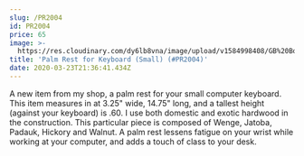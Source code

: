 ```yaml
---
slug: /PR2004
id: PR2004
price: 65
image: >-
  https://res.cloudinary.com/dy6lb8vna/image/upload/v1584998408/GB%20Bowlworks%20Gallery/PR2004.jpg
title: 'Palm Rest for Keyboard (Small) (#PR2004)'
date: 2020-03-23T21:36:41.434Z
---
```

A new item from my shop, a palm rest for your small computer keyboard.  This item measures in at 3.25" wide, 14.75" long, and a tallest height (against your keyboard) is .60.  I use both domestic and exotic hardwood in the construction.  This particular piece is composed of Wenge, Jatoba, Padauk, Hickory and Walnut.  A palm rest lessens fatigue on your wrist while working at your computer, and adds a touch of class to your desk.
